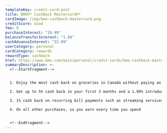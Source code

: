 ```yaml
---
templateKey: credit-card-post
title: BMO®* CashBack Mastercard®*
cardImage: /img/bmo-cashback-mastercard.png
creditScore: Good
fee: 0
purchaseInterest: "19.99"
balanceTransferInterest: "1.99"
cashAdvanceInterest: "22.99"
userCategory: personal
cardCategory: rewards
rewardType: cashback
href: https://www.bmo.com/main/personal/credit-cards/bmo-cashback-mastercard/
summaryDescription: >-
  <!--StartFragment-->


  1. Enjoy the most cash back on groceries in Canada without paying an annual fee - upto 3% cashback\

  2. Get up to 5% cash back in your first 3 months and a 1.99% introductory interest rate on balance transfers for 9 months with a 1% transfer fee.\

  3. 1% cash back on recurring bill payments such as streaming services, subscriptions or monthly utilities.\

  4. On all other purchases, so you earn every time you spend


  <!--EndFragment-->
---
```


